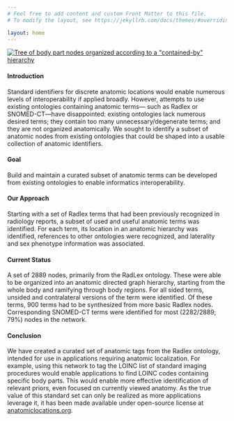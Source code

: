 ```yaml
---
# Feel free to add content and custom Front Matter to this file.
# To modify the layout, see https://jekyllrb.com/docs/themes/#overriding-theme-defaults

layout: home
---
```


[![Tree of body part nodes organized according to a "contained-by" hierarchy](/assets/BodyPartHierarchy.png "Body Part Hierarchy")](/assets/BodyPartHierarchy.png)
#### Introduction
Standard identifiers for discrete anatomic locations would enable numerous levels of interoperability if applied broadly. However, attempts to use existing ontologies containing anatomic terms— such as Radlex or SNOMED-CT—have disappointed: existing ontologies lack numerous desired terms; they contain too many unnecessary/degenerate terms; and they are not organized anatomically. We sought to identify a subset of anatomic nodes from existing ontologies that could be shaped into a usable collection of anatomic identifiers.

#### Goal
Build and maintain a curated subset of anatomic terms can be developed from existing ontologies to enable informatics interoperability.

#### Our Approach
Starting with a set of Radlex terms that had been previously recognized in radiology reports, a subset of used and useful anatomic terms was identified. For each term, its location in an anatomic hierarchy was identified, references to other ontologies were recognized, and laterality and sex phenotype information was associated.

#### Current Status
A set of 2889 nodes, primarily from the RadLex ontology. These were able to be organized into an anatomic directed graph hierarchy, starting from the whole body and ramifying through body regions. For all sided terms, unsided and contralateral versions of the term were identified. Of these terms, 900 terms had to be synthesized from more basic Radlex nodes. Corresponding SNOMED-CT terms were identified for most (2282/2889; 79%) nodes in the network.

#### Conclusion
We have created a curated set of anatomic tags from the Radlex ontology, intended for use in applications requiring anatomic localization. For example, using this network to tag the LOINC list of standard imaging procedures would enable applications to find LOINC codes containing specific body parts. This would enable more effective identification of relevant priors, even focused on currently viewed anatomy. As the true value of this standard set can only be realized as more applications leverage it, it has been made available under open-source license at [anatomiclocations.org](https://anatomiclocations.org).
